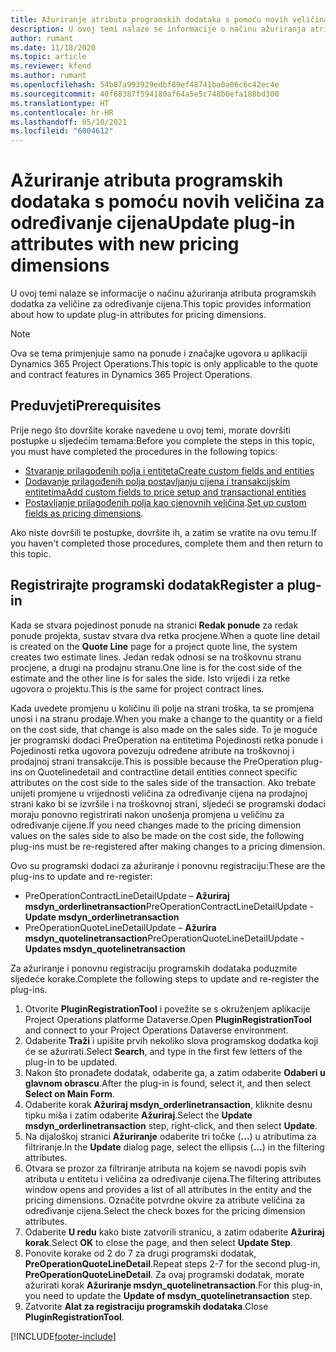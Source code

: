 ```yaml
---
title: Ažuriranje atributa programskih dodataka s pomoću novih veličina za određivanje cijena
description: U ovoj temi nalaze se informacije o načinu ažuriranja atributa programskih dodatka za veličine za određivanje cijena.
author: rumant
ms.date: 11/18/2020
ms.topic: article
ms.reviewer: kfend
ms.author: rumant
ms.openlocfilehash: 54b87a993929edbf89ef48741ba0a06c6c42ec4e
ms.sourcegitcommit: 40f68387f594180af64a5e5c748b6efa188bd300
ms.translationtype: HT
ms.contentlocale: hr-HR
ms.lasthandoff: 05/10/2021
ms.locfileid: "6004612"
---
```

# <a name="update-plug-in-attributes-with-new-pricing-dimensions"></a><span data-ttu-id="29d70-103">Ažuriranje atributa programskih dodataka s pomoću novih veličina za određivanje cijena</span><span class="sxs-lookup"><span data-stu-id="29d70-103">Update plug-in attributes with new pricing dimensions</span></span>

<span data-ttu-id="29d70-104">U ovoj temi nalaze se informacije o načinu ažuriranja atributa programskih dodatka za veličine za određivanje cijena.</span><span class="sxs-lookup"><span data-stu-id="29d70-104">This topic provides information about how to update plug-in attributes for pricing dimensions.</span></span>

> [!NOTE]
> <span data-ttu-id="29d70-105">Ova se tema primjenjuje samo na ponude i značajke ugovora u aplikaciji Dynamics 365 Project Operations.</span><span class="sxs-lookup"><span data-stu-id="29d70-105">This topic is only applicable to the quote and contract features in Dynamics 365 Project Operations.</span></span>

## <a name="prerequisites"></a><span data-ttu-id="29d70-106">Preduvjeti</span><span class="sxs-lookup"><span data-stu-id="29d70-106">Prerequisites</span></span>
<span data-ttu-id="29d70-107">Prije nego što dovršite korake navedene u ovoj temi, morate dovršiti postupke u sljedećim temama:</span><span class="sxs-lookup"><span data-stu-id="29d70-107">Before you complete the steps in this topic, you must have completed the procedures in the following topics:</span></span>

  - [<span data-ttu-id="29d70-108">Stvaranje prilagođenih polja i entiteta</span><span class="sxs-lookup"><span data-stu-id="29d70-108">Create custom fields and entities</span></span>](create-custom-fields-entities-pricing-dimensions.md) 
  - [<span data-ttu-id="29d70-109">Dodavanje prilagođenih polja postavljanju cijena i transakcijskim entitetima</span><span class="sxs-lookup"><span data-stu-id="29d70-109">Add custom fields to price setup and transactional entities</span></span>](add-custom-fields-price-setup-transactional-entities.md)
  - <span data-ttu-id="29d70-110">[Postavljanje prilagođenih polja kao cjenovnih veličina](set-up-custom-fields-pricing-dimensions.md).</span><span class="sxs-lookup"><span data-stu-id="29d70-110">[Set up custom fields as pricing dimensions](set-up-custom-fields-pricing-dimensions.md).</span></span> 
  
<span data-ttu-id="29d70-111">Ako niste dovršili te postupke, dovršite ih, a zatim se vratite na ovu temu.</span><span class="sxs-lookup"><span data-stu-id="29d70-111">If you haven't completed those procedures, complete them and then return to this topic.</span></span>

## <a name="register-a-plug-in"></a><span data-ttu-id="29d70-112">Registrirajte programski dodatak</span><span class="sxs-lookup"><span data-stu-id="29d70-112">Register a plug-in</span></span>
<span data-ttu-id="29d70-113">Kada se stvara pojedinost ponude na stranici **Redak ponude** za redak ponude projekta, sustav stvara dva retka procjene.</span><span class="sxs-lookup"><span data-stu-id="29d70-113">When a quote line detail is created on the **Quote Line** page for a project quote line, the system creates two estimate lines.</span></span> <span data-ttu-id="29d70-114">Jedan redak odnosi se na troškovnu stranu procjene, a drugi na prodajnu stranu.</span><span class="sxs-lookup"><span data-stu-id="29d70-114">One line is for the cost side of the estimate and the other line is for sales the side.</span></span> <span data-ttu-id="29d70-115">Isto vrijedi i za retke ugovora o projektu.</span><span class="sxs-lookup"><span data-stu-id="29d70-115">This is the same  for project contract lines.</span></span>

<span data-ttu-id="29d70-116">Kada uvedete promjenu u količinu ili polje na strani troška, ta se promjena unosi i na stranu prodaje.</span><span class="sxs-lookup"><span data-stu-id="29d70-116">When you make a change to the quantity or a field on the cost side, that change is also made on the sales side.</span></span> <span data-ttu-id="29d70-117">To je moguće jer programski dodaci PreOperation na entitetima Pojedinosti retka ponude i Pojedinosti retka ugovora povezuju određene atribute na troškovnoj i prodajnoj strani transakcije.</span><span class="sxs-lookup"><span data-stu-id="29d70-117">This is possible because the PreOperation plug-ins on Quotelinedetail and contractline detail entities connect specific attributes on the cost side to the sales side of the transaction.</span></span> <span data-ttu-id="29d70-118">Ako trebate unijeti promjene u vrijednosti veličina za određivanje cijena na prodajnoj strani kako bi se izvršile i na troškovnoj strani, sljedeći se programski dodaci moraju ponovno registrirati nakon unošenja promjena u veličinu za određivanje cijene.</span><span class="sxs-lookup"><span data-stu-id="29d70-118">If you need changes made to the pricing dimension values on the sales side to also be made on the cost side, the following plug-ins must be re-registered after making changes to a pricing dimension.</span></span>

<span data-ttu-id="29d70-119">Ovo su programski dodaci za ažuriranje i ponovnu registraciju:</span><span class="sxs-lookup"><span data-stu-id="29d70-119">These are the plug-ins to update and re-register:</span></span>

- <span data-ttu-id="29d70-120">PreOperationContractLineDetailUpdate – **Ažuriraj msdyn_orderlinetransaction**</span><span class="sxs-lookup"><span data-stu-id="29d70-120">PreOperationContractLineDetailUpdate - **Update msdyn_orderlinetransaction**</span></span>
- <span data-ttu-id="29d70-121">PreOperationQuoteLineDetailUpdate – **Ažurira msdyn_quotelinetransaction**</span><span class="sxs-lookup"><span data-stu-id="29d70-121">PreOperationQuoteLineDetailUpdate - **Updates msdyn_quotelinetransaction**</span></span>

<span data-ttu-id="29d70-122">Za ažuriranje i ponovnu registraciju programskih dodataka poduzmite sljedeće korake.</span><span class="sxs-lookup"><span data-stu-id="29d70-122">Complete the following steps to update and re-register the plug-ins.</span></span>

1. <span data-ttu-id="29d70-123">Otvorite **PluginRegistrationTool** i povežite se s okruženjem aplikacije Project Operations platforme Dataverse.</span><span class="sxs-lookup"><span data-stu-id="29d70-123">Open **PluginRegistrationTool** and connect to your Project Operations Dataverse environment.</span></span>
2. <span data-ttu-id="29d70-124">Odaberite **Traži** i upišite prvih nekoliko slova programskog dodatka koji će se ažurirati.</span><span class="sxs-lookup"><span data-stu-id="29d70-124">Select **Search**, and type in the first few letters of the plug-in to be updated.</span></span>
3. <span data-ttu-id="29d70-125">Nakon što pronađete dodatak, odaberite ga, a zatim odaberite **Odaberi u glavnom obrascu**.</span><span class="sxs-lookup"><span data-stu-id="29d70-125">After the plug-in is found, select it, and then select **Select on Main Form**.</span></span>
4. <span data-ttu-id="29d70-126">Odaberite korak **Ažuriraj msdyn_orderlinetransaction**, kliknite desnu tipku miša i zatim odaberite **Ažuriraj**.</span><span class="sxs-lookup"><span data-stu-id="29d70-126">Select the **Update msdyn_orderlinetransaction** step, right-click, and then select **Update**.</span></span>
5. <span data-ttu-id="29d70-127">Na dijaloškoj stranici **Ažuriranje** odaberite tri točke (**...**) u atributima za filtriranje.</span><span class="sxs-lookup"><span data-stu-id="29d70-127">In the **Update** dialog page, select the ellipsis (**...**) in the filtering attributes.</span></span>
6. <span data-ttu-id="29d70-128">Otvara se prozor za filtriranje atributa na kojem se navodi popis svih atributa u entitetu i veličina za određivanje cijena.</span><span class="sxs-lookup"><span data-stu-id="29d70-128">The filtering attributes window opens and provides a list of all attributes in the entity and the pricing dimensions.</span></span> <span data-ttu-id="29d70-129">Označite potvrdne okvire za atribute veličina za određivanje cijena.</span><span class="sxs-lookup"><span data-stu-id="29d70-129">Select the check boxes for the pricing dimension attributes.</span></span>
7. <span data-ttu-id="29d70-130">Odaberite **U redu** kako biste zatvorili stranicu, a zatim odaberite **Ažuriraj korak**.</span><span class="sxs-lookup"><span data-stu-id="29d70-130">Select **OK** to close the page, and then select **Update Step**.</span></span>
8. <span data-ttu-id="29d70-131">Ponovite korake od 2 do 7 za drugi programski dodatak, **PreOperationQuoteLineDetail**.</span><span class="sxs-lookup"><span data-stu-id="29d70-131">Repeat steps 2-7 for the second plug-in, **PreOperationQuoteLineDetail**.</span></span> <span data-ttu-id="29d70-132">Za ovaj programski dodatak, morate ažurirati korak **Ažuriranje msdyn_quotelinetransaction**.</span><span class="sxs-lookup"><span data-stu-id="29d70-132">For this plug-in, you need to update the **Update of msdyn_quotelinetransaction** step.</span></span>
9. <span data-ttu-id="29d70-133">Zatvorite **Alat za registraciju programskih dodataka**.</span><span class="sxs-lookup"><span data-stu-id="29d70-133">Close **PluginRegistrationTool**.</span></span>


[!INCLUDE[footer-include](../includes/footer-banner.md)]